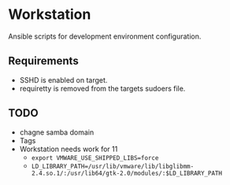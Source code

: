 Workstation
===========

Ansible scripts for development environment configuration.

## Requirements
* SSHD is enabled on target.
* requiretty is removed from the targets sudoers file.

## TODO
* chagne samba domain
* Tags
* Workstation needs work for 11
  * ```export VMWARE_USE_SHIPPED_LIBS=force```
  * ```LD_LIBRARY_PATH=/usr/lib/vmware/lib/libglibmm-2.4.so.1/:/usr/lib64/gtk-2.0/modules/:$LD_LIBRARY_PATH```

